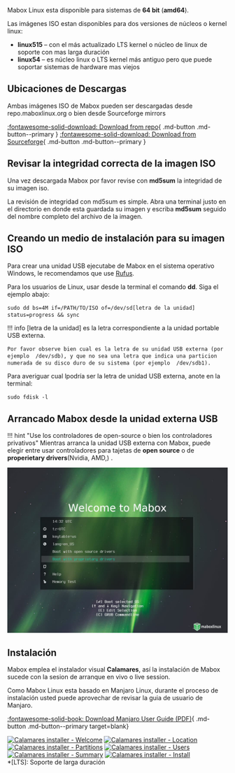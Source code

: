 
Mabox Linux esta disponible para sistemas de  **64 bit** (**amd64**).

Las imágenes ISO estan disponibles para dos versiones de núcleos o kernel  linux:

- **linux515** – con el más actualizado  LTS kernel o núcleo de linux de soporte con mas larga duración
- **linux54** –  es núcleo linux o  LTS kernel más antiguo pero que puede soportar sistemas de hardware mas viejos

## Ubicaciones de Descargas 
Ambas imágenes ISO de Mabox pueden ser descargadas desde  repo.maboxlinux.org o bien desde  Sourceforge mirrors

[:fontawesome-solid-download: Download from repo](https://repo.maboxlinux.org/iso/){ .md-button .md-button--primary }
[:fontawesome-solid-download: Download from Sourceforge](https://sourceforge.net/projects/mabox-linux/files/){ .md-button .md-button--primary }

## Revisar la integridad correcta de la imagen ISO 


Una vez descargada Mabox por favor revise con  **md5sum** la integridad de su imagen iso.

La revisión de integridad con md5sum es simple. Abra una terminal justo en el directorio en donde esta guardada su imagen y escriba  **md5sum** seguido del nombre completo del archivo de la imagen.



## Creando un medio de instalación para su imagen ISO 

Para crear una unidad USB  ejecutabe de Mabox en el sistema operativo Windows, le recomendamos que use [Rufus](https://rufus.ie).

Para los usuarios de Linux, usar desde la terminal el comando **dd**.  Siga el ejemplo abajo:

```
sudo dd bs=4M if=/PATH/TO/ISO of=/dev/sd[letra de la unidad] status=progress && sync
```
!!! info
    [letra de la unidad] es la letra correspondiente a la unidad portable USB externa.

    Por favor observe bien cual es la letra de su unidad USB externa (por ejemplo  /dev/sdb), y que no sea una letra que indica una particion numerada de su disco duro de su sistema (por ejemplo  /dev/sdb1).

Para averiguar cual lpodría ser la letra de unidad USB externa, anote en la terminal:
```
sudo fdisk -l
```
## Arrancado Mabox desde la unidad externa USB



!!! hint "Use los controladores de open-source o bien los controladores privativos"
    Mientras arranca  la unidad USB externa con Mabox, puede elegir entre usar controladores para tajetas de  **open source** o de **properietary drivers**(Nvidia, AMD,) .

![Live session boot screen](../img/Mabox_boot_live.jpg "Live session boot screen")

## Instalación
Mabox emplea el instalador visual **Calamares**, así la instalación de Mabox sucede con la sesion de arranque en vivo o  live session.

Como Mabox Linux esta basado en Manjaro Linux, durante el proceso de instalación usted puede aprovechar de revisar la guia de usuario de Manjaro.

[:fontawesome-solid-book: Download Manjaro User Guide (PDF)](https://osdn.net/projects/manjaro/storage/){ .md-button .md-button--primary target=blank}

<div class="gal">
    <a href="../../img/calamares2.jpg" title="Calamares installer - Welcome"><img src="../../img/calamares2.jpg" alt="Calamares installer - Welcome" /></a>
    <a href="../../img/calamares3.jpg" title="Calamares installer - Location"><img src="../../img/calamares3.jpg" alt="Calamares installer - Location" /></a>
    <a href="../../img/calamares4.jpg" title="Calamares installer - Partitions"><img src="../../img/calamares4.jpg" alt="Calamares installer - Partitions" /></a>
    <a href="../../img/calamares5.jpg" title="Calamares installer - Users"><img src="../../img/calamares5.jpg" alt="Calamares installer - Users" /></a>
    <a href="../../img/calamares6.jpg" title="Calamares installer - Summary"><img src="../../img/calamares6.jpg" alt="Calamares installer - Summary" /></a>
    <a href="../../img/calamares7.jpg" title="Calamares installer - Install"><img src="../../img/calamares7.jpg" alt="Calamares installer - Install" /></a>
</div>
*[LTS]: Soporte de larga duración
